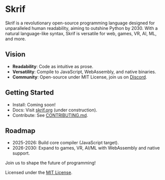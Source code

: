 # Skrif

Skrif is a revolutionary open-source programming language designed for unparalleled human readability, aiming to outshine Python by 2030. With a natural language-like syntax, Skrif is versatile for web, games, VR, AI, ML, and more.

## Vision
- **Readability**: Code as intuitive as prose.
- **Versatility**: Compile to JavaScript, WebAssembly, and native binaries.
- **Community**: Open-source under MIT License, join us on [Discord]([https://discord.gg/Skrif](https://discord.gg/ctPxDGeB)).

## Getting Started
- Install: Coming soon!
- Docs: Visit [skrif.org](https://skrif.org) (under construction).
- Contribute: See [CONTRIBUTING.md](CONTRIBUTING.md).

## Roadmap
- 2025-2026: Build core compiler (JavaScript target).
- 2026-2030: Expand to games, VR, AI/ML with WebAssembly and native support.

Join us to shape the future of programming!

Licensed under the [MIT License](LICENSE).
